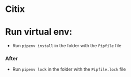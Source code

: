 # Citix

# Run virtual env:
* Run `pipenv install` in the folder with the `Pipfile` file 
### After
* Run `pipenv lock` in the folder with the `Pipfile.lock` file  

